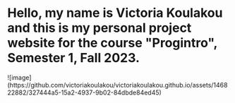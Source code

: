 
<h1>Hello, my name is Victoria Koulakou and this is my personal project website for the course "Progintro", Semester 1, Fall 2023.</h1>
                                          ![image](https://github.com/victoriakoulakou/victoriakoulakou.github.io/assets/146822882/327444a5-15a2-4937-9b02-84dbde84ed45)

                      
                    
                        
